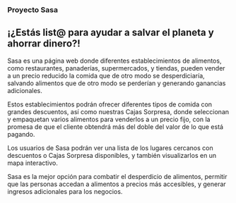### Proyecto Sasa

## ¡¿Estás list@ para ayudar a salvar el planeta y ahorrar dinero?!

Sasa es una página web donde diferentes establecimientos de alimentos, como restaurantes, panaderías, supermercados, y tiendas, pueden vender a un precio reducido la comida que de otro modo se desperdiciaría, salvando alimentos que de otro modo se perderían y generando ganancias adicionales.

Estos establecimientos podrán ofrecer diferentes tipos de comida con grandes descuentos, así como nuestras Cajas Sorpresa, donde seleccionan y empaquetan varios alimentos para venderlos a un precio fijo, con la promesa de que el cliente obtendrá más del doble del valor de lo que está pagando.

Los usuarios de Sasa podrán ver una lista de los lugares cercanos con descuentos o Cajas Sorpresa disponibles, y también visualizarlos en un mapa interactivo.

Sasa es la mejor opción para combatir el desperdicio de alimentos, permitir que las personas accedan a alimentos a precios más accesibles, y generar ingresos adicionales para los negocios.
